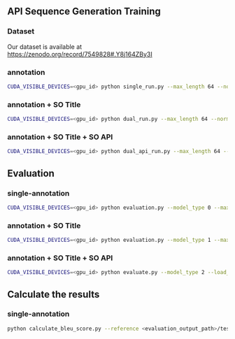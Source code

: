 ## API Sequence Generation Training

### Dataset
Our dataset is available at https://zenodo.org/record/7549828#.Y8j164ZBy3I

### annotation
```bash
CUDA_VISIBLE_DEVICES=<gpu_id> python single_run.py --max_length 64 --norm True --batch_size 32 --output_dir <output_directory> --epoch 30 --training_file <training_data_path> --valid_file <validation_data_path>
```

### annotation + SO Title
```bash
CUDA_VISIBLE_DEVICES=<gpu_id> python dual_run.py --max_length 64 --norm True --batch_size 32 --output_dir <output_directory> --epoch 30 --training_file <training_data_path> --valid_file <validation_data_path>
```

### annotation + SO Title + SO API
```bash
CUDA_VISIBLE_DEVICES=<gpu_id> python dual_api_run.py --max_length 64 --norm True --batch_size 32 --output_dir <output_directory> --epoch 30 --training_file <training_data_path> --valid_file <validation_data_path>
```


## Evaluation
### single-annotation
```bash
CUDA_VISIBLE_DEVICES=<gpu_id> python evaluation.py --model_type 0 --max_length 64 --load_model_path  <model_path>/pytorch_model.bin --test_filename <test_file_path> --output_dir <output_path>
```

### annotation + SO Title
```bash
CUDA_VISIBLE_DEVICES=<gpu_id> python evaluation.py --model_type 1 --max_length 64 --load_model_path  <model_path>/pytorch_model.bin --test_filename <test_file_path> --output_dir <output_path>
```

### annotation + SO Title + SO API
```bash
CUDA_VISIBLE_DEVICES=<gpu_id> python evaluate.py --model_type 2 --load_model_path 13-Oct-dual/checkpoint-best-bleu/pytorch_model.bin --test_filename <test_file_path> --output_dir <output_path>
```


## Calculate the results
### single-annotation
```bash
python calculate_bleu_score.py --reference <evaluation_output_path>/test_ref.csv --candidate  <evaluation_output_path>/test_hyp.csv
```
